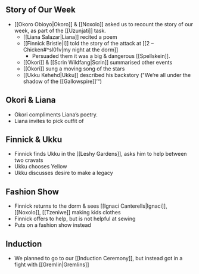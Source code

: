 ## Story of Our Week
* [[Okoro Obioyo|Okoro]] & [[Noxolo]] asked us to recount the story of our week, as part of the [[Uzunjati]] task.
	* [[Liana Salazar|Liana]] recited a poem
	* [[Finnick Bristle|I]] told the story of the attack at [[2 – Chicken#^sl01v|my night at the dorm]]
		* Persuaded them it was a big & dangerous [[Spellskein]].
	* [[Okori]] & [[Scrin Wildfang|Scrin]] summarised other events
	* [[Okori]] sung a moving song of the stars
	* [[Ukku Kehehd|Ukku]] described his backstory ("We‘re all under the shadow of the [[Gallowspire]]’“)

## Okori & Liana
* Okori compliments Liana’s poetry.
* Liana invites to pick outfit of

## Finnick & Ukku 
* Finnick finds Ukku in the [[Leshy Gardens]], asks him to help between two cravats
* Ukku chooses Yellow
* Ukku discusses desire to make a legacy

## Fashion Show
* Finnick returns to the dorm & sees [[Ignaci Canterells|Ignaci]], [[Noxolo]], [[Tzeniwe]] making kids clothes
* Finnick offers to help, but is not helpful at sewing
* Puts on a fashion show instead 

## Induction
* We planned to go to our [[Induction Ceremony]], but instead got in a fight with [[Gremlin|Gremlins]]